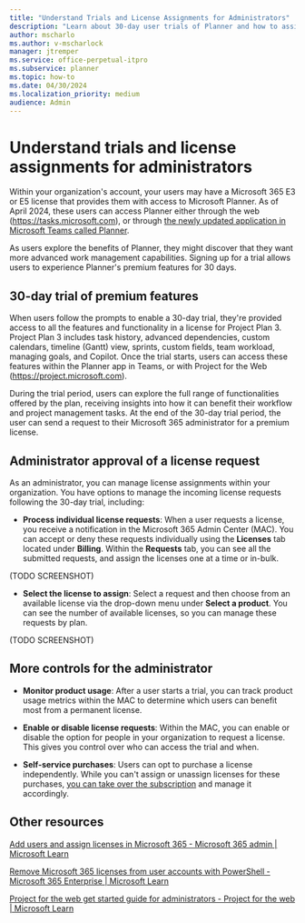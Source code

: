 ```yaml
---
title: "Understand Trials and License Assignments for Administrators"
description: "Learn about 30-day user trials of Planner and how to assign licenses."
author: mscharlo 
ms.author: v-mscharlock 
manager: jtremper
ms.service: office-perpetual-itpro
ms.subservice: planner 
ms.topic: how-to 
ms.date: 04/30/2024
ms.localization_priority: medium
audience: Admin
---
```


# Understand trials and license assignments for administrators

Within your organization's account, your users may have a Microsoft 365 E3 or E5 license that provides them with access to Microsoft Planner. As of April 2024, these users can access Planner either through the web (https://tasks.microsoft.com), or through [the newly updated application in Microsoft Teams called Planner](https://teams.microsoft.com/l/app/com.microsoft.teamspace.tab.planner?source=app-details-dialog).  

As users explore the benefits of Planner, they might discover that they want more advanced work management capabilities. Signing up for a trial allows users to experience Planner's premium features for 30 days.

## 30-day trial of premium features

When users follow the prompts to enable a 30-day trial, they're provided access to all the features and functionality in a license for Project Plan 3. Project Plan 3 includes task history, advanced dependencies, custom calendars, timeline (Gantt) view, sprints, custom fields, team workload, managing goals, and Copilot. Once the trial starts, users can access these features within the Planner app in Teams, or with Project for the Web (https://project.microsoft.com).

During the trial period, users can explore the full range of functionalities offered by the plan, receiving insights into how it can benefit their workflow and project management tasks. At the end of the 30-day trial period, the user can send a request to their Microsoft 365 administrator for a premium license.

## Administrator approval of a license request

As an administrator, you can manage license assignments within your organization. You have options to manage the incoming license requests following the 30-day trial, including:

- **Process individual license requests**: When a user requests a license, you receive a notification in the Microsoft 365 Admin Center (MAC). You can accept or deny these requests individually using the **Licenses** tab located under **Billing**. Within the **Requests** tab, you can see all the submitted requests, and assign the licenses one at a time or in-bulk.

(TODO SCREENSHOT)

- **Select the license to assign**: Select a request and then choose from an available license via the drop-down menu under **Select a product**. You can see the number of available licenses, so you can manage these requests by plan.  

(TODO SCREENSHOT)

## More controls for the administrator

- **Monitor product usage**: After a user starts a trial, you can track product usage metrics within the MAC to determine which users can benefit most from a permanent license.

- **Enable or disable license requests**: Within the MAC, you can enable or disable the option for people in your organization to request a license. This gives you control over who can access the trial and when.

- **Self-service purchases**: Users can opt to purchase a license independently. While you can't assign or unassign licenses for these purchases, [you can take over the subscription](/microsoft-365/commerce/subscriptions/manage-self-service-purchases-admins?view=o365-worldwide#take-over-a-self-service-purchase-or-trial-subscription&preserve-view=true) and manage it accordingly.

## Other resources

[Add users and assign licenses in Microsoft 365 - Microsoft 365 admin | Microsoft Learn](/microsoft-365/admin/add-users/add-users)

[Remove Microsoft 365 licenses from user accounts with PowerShell - Microsoft 365 Enterprise | Microsoft Learn](/microsoft-365/enterprise/remove-licenses-from-user-accounts-with-microsoft-365-powershell)

[Project for the web get started guide for administrators - Project for the web | Microsoft Learn](/project-for-the-web/project-for-the-web-get-started-guide-for-admins)
